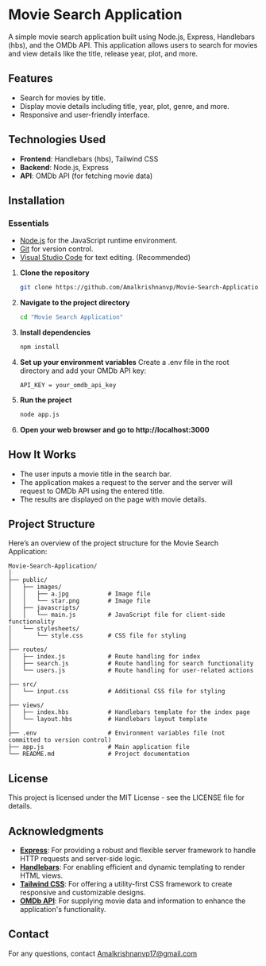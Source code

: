 # Movie Search Application

A simple movie search application built using Node.js, Express, Handlebars (hbs), and the OMDb API. This application allows users to search for movies and view details like the title, release year, plot, and more.

## Features

- Search for movies by title.
- Display movie details including title, year, plot, genre, and more.
- Responsive and user-friendly interface.

## Technologies Used

- **Frontend**: Handlebars (hbs), Tailwind CSS
- **Backend**: Node.js, Express
- **API**: OMDb API (for fetching movie data)

## Installation

### Essentials

- [Node.js](https://nodejs.org/) for the JavaScript runtime environment.
- [Git](https://git-scm.com/) for version control.
- [Visual Studio Code](https://code.visualstudio.com/) for text editing. (Recommended)

1. **Clone the repository**

   ```bash
   git clone https://github.com/Amalkrishnanvp/Movie-Search-Application.git
   ```

2. **Navigate to the project directory**

   ```bash
   cd "Movie Search Application"
   ```

3. **Install dependencies**

   ```bash
   npm install
   ```

4. **Set up your environment variables**
   Create a .env file in the root directory and add your OMDb API key:

   ```env
   API_KEY = your_omdb_api_key
   ```

5. **Run the project**

   ```bash
   node app.js
   ```

6. **Open your web browser and go to http://localhost:3000**

## How It Works

- The user inputs a movie title in the search bar.
- The application makes a request to the server and the server will request to OMDb API using the entered title.
- The results are displayed on the page with movie details.

## Project Structure

Here’s an overview of the project structure for the Movie Search Application:

```plaintext
Movie-Search-Application/
│
├── public/
│   ├── images/
│   │   ├── a.jpg           # Image file
│   │   └── star.png        # Image file
│   ├── javascripts/
│   │   └── main.js         # JavaScript file for client-side functionality
│   └── stylesheets/
│       └── style.css       # CSS file for styling
│
├── routes/
│   ├── index.js            # Route handling for index
│   ├── search.js           # Route handling for search functionality
│   └── users.js            # Route handling for user-related actions
│
├── src/
│   └── input.css           # Additional CSS file for styling
│
├── views/
│   ├── index.hbs           # Handlebars template for the index page
│   └── layout.hbs          # Handlebars layout template
│
├── .env                    # Environment variables file (not committed to version control)
├── app.js                  # Main application file
└── README.md               # Project documentation
```

## License

This project is licensed under the MIT License - see the LICENSE file for details.

## Acknowledgments

- **[Express](https://expressjs.com/)**: For providing a robust and flexible server framework to handle HTTP requests and server-side logic.
- **[Handlebars](https://handlebarsjs.com/)**: For enabling efficient and dynamic templating to render HTML views.
- **[Tailwind CSS](https://tailwindcss.com/)**: For offering a utility-first CSS framework to create responsive and customizable designs.
- **[OMDb API](https://www.omdbapi.com/)**: For supplying movie data and information to enhance the application's functionality.

## Contact

For any questions, contact Amalkrishnanvp17@gmail.com
